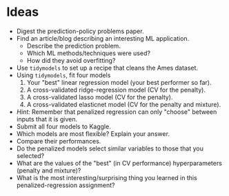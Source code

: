# Ideas

- Digest the prediction-policy problems paper.
- Find an article/blog describing an interesting ML application.
	- Describe the prediction problem.
	- Which ML methods/techniques were used?
	- How did they avoid overfitting? 
- Use `tidymodels` to set up a recipe that cleans the Ames dataset.
- Using `tidymodels`, fit four models 
	1. Your "best" linear regression model (your best performer so far).
	2. A cross-validated ridge-regression model (CV for the penalty).
	3. A cross-validated lasso model (CV for the penalty).
	4. A cross-validated elasticnet model (CV for the penalty and mixture).
- *Hint:* Remember that penalized regression can only "choose" between inputs that it is given.
- Submit all four models to Kaggle.
- Which models are most flexible? Explain your answer.
- Compare their performances.
- Do the penalized models select similar variables to those that you selected?
- What are the values of the "best" (in CV performance) hyperparameters (penalty and mixture)?
- What is the most interesting/surprising thing you learned in this penalized-regression assignment?
